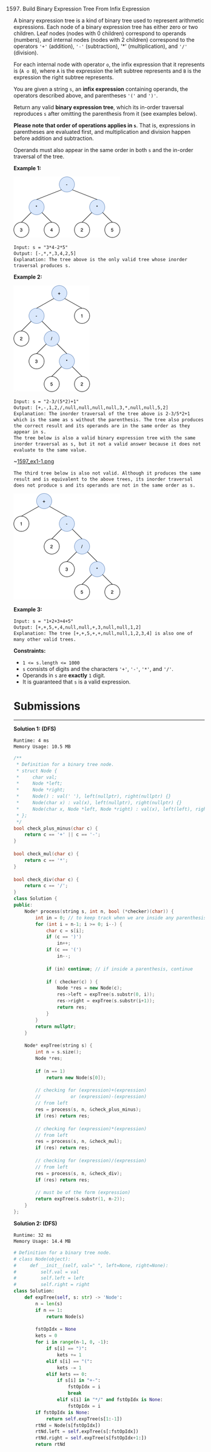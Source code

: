 1597. Build Binary Expression Tree From Infix Expression

A binary expression tree is a kind of binary tree used to represent arithmetic expressions. Each node of a binary expression tree has either zero or two children. Leaf nodes (nodes with 0 children) correspond to operands (numbers), and internal nodes (nodes with 2 children) correspond to the operators `'+'` (addition), `'-'` (subtraction), '*' (multiplication), and `'/'` (division).

For each internal node with operator `o`, the infix expression that it represents is (`A o B`), where `A` is the expression the left subtree represents and `B` is the expression the right subtree represents.

You are given a string `s`, an **infix expression** containing operands, the operators described above, and parentheses `'('` and `')'`.

Return any valid **binary expression tree**, which its in-order traversal reproduces `s` after omitting the parenthesis from it (see examples below).

**Please note that order of operations applies in `s`**. That is, expressions in parentheses are evaluated first, and multiplication and division happen before addition and subtraction.

Operands must also appear in the same order in both `s` and the in-order traversal of the tree.

 

**Example 1:**

![1597_ex1-4.png](img/1597_ex1-4.png)
```
Input: s = "3*4-2*5"
Output: [-,*,*,3,4,2,5]
Explanation: The tree above is the only valid tree whose inorder traversal produces s.
```

**Example 2:**

![1597_ex1-2.png](img/1597_ex1-2.png)
```
Input: s = "2-3/(5*2)+1"
Output: [+,-,1,2,/,null,null,null,null,3,*,null,null,5,2]
Explanation: The inorder traversal of the tree above is 2-3/5*2+1 which is the same as s without the parenthesis. The tree also produces the correct result and its operands are in the same order as they appear in s.
The tree below is also a valid binary expression tree with the same inorder traversal as s, but it not a valid answer because it does not evaluate to the same value.
```
~[1597_ex1-1.png](img/1597_ex1-1.png)
```
The third tree below is also not valid. Although it produces the same result and is equivalent to the above trees, its inorder traversal does not produce s and its operands are not in the same order as s.
```
![1597_ex1-3.png](img/1597_ex1-3.png)

**Example 3:**
```
Input: s = "1+2+3+4+5"
Output: [+,+,5,+,4,null,null,+,3,null,null,1,2]
Explanation: The tree [+,+,5,+,+,null,null,1,2,3,4] is also one of many other valid trees.
```

**Constraints:**

* `1 <= s.length <= 1000`
* `s` consists of digits and the characters `'+'`, `'-'`, `'*'`, and `'/'`.
* Operands in `s` are **exactly** `1` digit.
* It is guaranteed that `s` is a valid expression.

# Submissions
---
**Solution 1: (DFS)**
```
Runtime: 4 ms
Memory Usage: 10.5 MB
```
```c++
/**
 * Definition for a binary tree node.
 * struct Node {
 *     char val;
 *     Node *left;
 *     Node *right;
 *     Node() : val(' '), left(nullptr), right(nullptr) {}
 *     Node(char x) : val(x), left(nullptr), right(nullptr) {}
 *     Node(char x, Node *left, Node *right) : val(x), left(left), right(right) {}
 * };
 */
bool check_plus_minus(char c) {
    return c == '+' || c == '-';
}

bool check_mul(char c) {
    return c == '*';
}

bool check_div(char c) {
    return c == '/';
}
class Solution {
public:
    Node* process(string s, int n, bool (*checker)(char)) {
        int in = 0; // to keep track when we are inside any parenthesis
        for (int i = n-1; i >= 0; i--) {
            char c = s[i];
            if (c == ')')
                in++;
            if (c == '(')
                in--;
            
            if (in) continue; // if inside a parenthesis, continue
            
            if ( checker(c) ) {
                Node *res = new Node(c);
                res->left = expTree(s.substr(0, i));
                res->right = expTree(s.substr(i+1));
                return res;
            }
        }
        return nullptr;
    }
    
    Node* expTree(string s) {
        int n = s.size();
        Node *res;

        if (n == 1)
            return new Node(s[0]);
        
        // checking for (expression)+(expression)
        //           or (expression)-(expression)
        // from left
        res = process(s, n, &check_plus_minus);
        if (res) return res;
        
        // checking for (expression)*(expression)
        // from left
        res = process(s, n, &check_mul);
        if (res) return res;
        
        // checking for (expression)/(expression)
        // from left
        res = process(s, n, &check_div);        
        if (res) return res;
        
        // must be of the form (expression)
        return expTree(s.substr(1, n-2));
    }
};
```

**Solution 2: (DFS)**
```
Runtime: 32 ms
Memory Usage: 14.4 MB
```
```python
# Definition for a binary tree node.
# class Node(object):
#     def __init__(self, val=" ", left=None, right=None):
#         self.val = val
#         self.left = left
#         self.right = right
class Solution:
    def expTree(self, s: str) -> 'Node':
        n = len(s)
        if n == 1:
            return Node(s)

        fstOpIdx = None
        kets = 0
        for i in range(n-1, 0, -1):
            if s[i] == ")":
                kets += 1
            elif s[i] == "(":
                kets -= 1
            elif kets == 0:
                if s[i] in "+-":
                    fstOpIdx = i
                    break
                elif s[i] in "*/" and fstOpIdx is None:
                    fstOpIdx = i
        if fstOpIdx is None:
            return self.expTree(s[1:-1])
        rtNd = Node(s[fstOpIdx])
        rtNd.left = self.expTree(s[:fstOpIdx])
        rtNd.right = self.expTree(s[fstOpIdx+1:])
        return rtNd
```